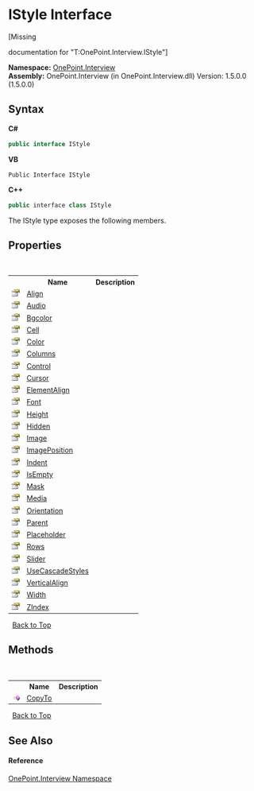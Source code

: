 # IStyle Interface
 

\[Missing <summary> documentation for "T:OnePoint.Interview.IStyle"\]

**Namespace:**&nbsp;<a href="N_OnePoint_Interview">OnePoint.Interview</a><br />**Assembly:**&nbsp;OnePoint.Interview (in OnePoint.Interview.dll) Version: 1.5.0.0 (1.5.0.0)

## Syntax

**C#**<br />
``` C#
public interface IStyle
```

**VB**<br />
``` VB
Public Interface IStyle
```

**C++**<br />
``` C++
public interface class IStyle
```

The IStyle type exposes the following members.


## Properties
&nbsp;<table><tr><th></th><th>Name</th><th>Description</th></tr><tr><td>![Public property](media/pubproperty.gif "Public property")</td><td><a href="P_OnePoint_Interview_IStyle_Align">Align</a></td><td /></tr><tr><td>![Public property](media/pubproperty.gif "Public property")</td><td><a href="P_OnePoint_Interview_IStyle_Audio">Audio</a></td><td /></tr><tr><td>![Public property](media/pubproperty.gif "Public property")</td><td><a href="P_OnePoint_Interview_IStyle_Bgcolor">Bgcolor</a></td><td /></tr><tr><td>![Public property](media/pubproperty.gif "Public property")</td><td><a href="P_OnePoint_Interview_IStyle_Cell">Cell</a></td><td /></tr><tr><td>![Public property](media/pubproperty.gif "Public property")</td><td><a href="P_OnePoint_Interview_IStyle_Color">Color</a></td><td /></tr><tr><td>![Public property](media/pubproperty.gif "Public property")</td><td><a href="P_OnePoint_Interview_IStyle_Columns">Columns</a></td><td /></tr><tr><td>![Public property](media/pubproperty.gif "Public property")</td><td><a href="P_OnePoint_Interview_IStyle_Control">Control</a></td><td /></tr><tr><td>![Public property](media/pubproperty.gif "Public property")</td><td><a href="P_OnePoint_Interview_IStyle_Cursor">Cursor</a></td><td /></tr><tr><td>![Public property](media/pubproperty.gif "Public property")</td><td><a href="P_OnePoint_Interview_IStyle_ElementAlign">ElementAlign</a></td><td /></tr><tr><td>![Public property](media/pubproperty.gif "Public property")</td><td><a href="P_OnePoint_Interview_IStyle_Font">Font</a></td><td /></tr><tr><td>![Public property](media/pubproperty.gif "Public property")</td><td><a href="P_OnePoint_Interview_IStyle_Height">Height</a></td><td /></tr><tr><td>![Public property](media/pubproperty.gif "Public property")</td><td><a href="P_OnePoint_Interview_IStyle_Hidden">Hidden</a></td><td /></tr><tr><td>![Public property](media/pubproperty.gif "Public property")</td><td><a href="P_OnePoint_Interview_IStyle_Image">Image</a></td><td /></tr><tr><td>![Public property](media/pubproperty.gif "Public property")</td><td><a href="P_OnePoint_Interview_IStyle_ImagePosition">ImagePosition</a></td><td /></tr><tr><td>![Public property](media/pubproperty.gif "Public property")</td><td><a href="P_OnePoint_Interview_IStyle_Indent">Indent</a></td><td /></tr><tr><td>![Public property](media/pubproperty.gif "Public property")</td><td><a href="P_OnePoint_Interview_IStyle_IsEmpty">IsEmpty</a></td><td /></tr><tr><td>![Public property](media/pubproperty.gif "Public property")</td><td><a href="P_OnePoint_Interview_IStyle_Mask">Mask</a></td><td /></tr><tr><td>![Public property](media/pubproperty.gif "Public property")</td><td><a href="P_OnePoint_Interview_IStyle_Media">Media</a></td><td /></tr><tr><td>![Public property](media/pubproperty.gif "Public property")</td><td><a href="P_OnePoint_Interview_IStyle_Orientation">Orientation</a></td><td /></tr><tr><td>![Public property](media/pubproperty.gif "Public property")</td><td><a href="P_OnePoint_Interview_IStyle_Parent">Parent</a></td><td /></tr><tr><td>![Public property](media/pubproperty.gif "Public property")</td><td><a href="P_OnePoint_Interview_IStyle_Placeholder">Placeholder</a></td><td /></tr><tr><td>![Public property](media/pubproperty.gif "Public property")</td><td><a href="P_OnePoint_Interview_IStyle_Rows">Rows</a></td><td /></tr><tr><td>![Public property](media/pubproperty.gif "Public property")</td><td><a href="P_OnePoint_Interview_IStyle_Slider">Slider</a></td><td /></tr><tr><td>![Public property](media/pubproperty.gif "Public property")</td><td><a href="P_OnePoint_Interview_IStyle_UseCascadeStyles">UseCascadeStyles</a></td><td /></tr><tr><td>![Public property](media/pubproperty.gif "Public property")</td><td><a href="P_OnePoint_Interview_IStyle_VerticalAlign">VerticalAlign</a></td><td /></tr><tr><td>![Public property](media/pubproperty.gif "Public property")</td><td><a href="P_OnePoint_Interview_IStyle_Width">Width</a></td><td /></tr><tr><td>![Public property](media/pubproperty.gif "Public property")</td><td><a href="P_OnePoint_Interview_IStyle_ZIndex">ZIndex</a></td><td /></tr></table>&nbsp;
<a href="#istyle-interface">Back to Top</a>

## Methods
&nbsp;<table><tr><th></th><th>Name</th><th>Description</th></tr><tr><td>![Public method](media/pubmethod.gif "Public method")</td><td><a href="M_OnePoint_Interview_IStyle_CopyTo">CopyTo</a></td><td /></tr></table>&nbsp;
<a href="#istyle-interface">Back to Top</a>

## See Also


#### Reference
<a href="N_OnePoint_Interview">OnePoint.Interview Namespace</a><br />